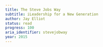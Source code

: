 ```yaml
---
title: The Steve Jobs Way
subtitle: iLeadership for a New Generation
author: Jay Elliot
status: read
progress: 100
aria_identifier: stevejobway
year: 2015
---
```

